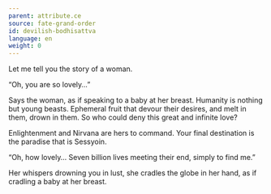 ```yaml
---
parent: attribute.ce
source: fate-grand-order
id: devilish-bodhisattva
language: en
weight: 0
---
```


Let me tell you the story of a woman.

“Oh, you are so lovely…”

Says the woman, as if speaking to a baby at her breast. Humanity is nothing but young beasts.
Ephemeral fruit that devour their desires, and melt in them, drown in them.
So who could deny this great and infinite love?

Enlightenment and Nirvana are hers to command.
Your final destination is the paradise that is Sessyoin.

“Oh, how lovely… Seven billion lives meeting their end, simply to find me.”

Her whispers drowning you in lust, she cradles the globe in her hand, as if cradling a baby at her breast.
